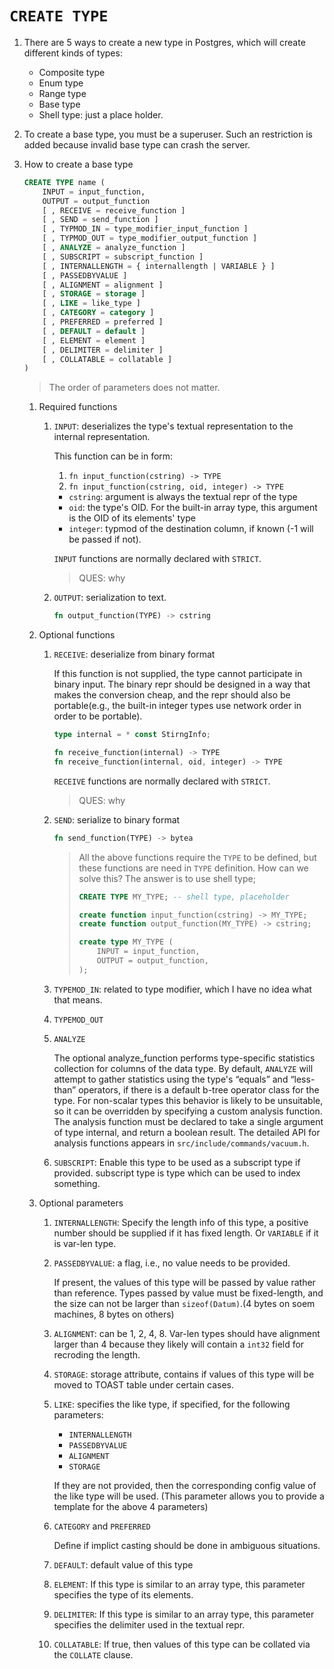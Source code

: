 # `CREATE TYPE`

1. There are 5 ways to create a new type in Postgres, which will create different
   kinds of types:

   * Composite type
   * Enum type
   * Range type
   * Base type
   * Shell type: just a place holder.
   
2. To create a base type, you must be a superuser. Such an restriction is added
   because invalid base type can crash the server.
   
3. How to create a base type

   ```sql
   CREATE TYPE name (
       INPUT = input_function,
       OUTPUT = output_function
       [ , RECEIVE = receive_function ]
       [ , SEND = send_function ]
       [ , TYPMOD_IN = type_modifier_input_function ]
       [ , TYPMOD_OUT = type_modifier_output_function ]
       [ , ANALYZE = analyze_function ]
       [ , SUBSCRIPT = subscript_function ]
       [ , INTERNALLENGTH = { internallength | VARIABLE } ]
       [ , PASSEDBYVALUE ]
       [ , ALIGNMENT = alignment ]
       [ , STORAGE = storage ]
       [ , LIKE = like_type ]
       [ , CATEGORY = category ]
       [ , PREFERRED = preferred ]
       [ , DEFAULT = default ]
       [ , ELEMENT = element ]
       [ , DELIMITER = delimiter ]
       [ , COLLATABLE = collatable ]
   )
   ```
   
   > The order of parameters does not matter.
   
   1. Required functions
   
      1. `INPUT`: deserializes the type's textual representation to the internal 
         representation. 
         
         This function can be in form:
         
         1. `fn input_function(cstring) -> TYPE`
         2. `fn input_function(cstring, oid, integer) -> TYPE`
         
         * `cstring`: argument is always the textual repr of the type
         * `oid`: the type's OID. For the built-in array type, this argument is the
           OID of its elements' type
         * `integer`:  typmod of the destination column, if known (-1 will be 
           passed if not).        
           
         `INPUT` functions are normally declared with `STRICT`. 
         
         > QUES: why
           
      2. `OUTPUT`: serialization to text.
      
         ```rs
         fn output_function(TYPE) -> cstring
         ```

   2. Optional functions 
   
      1. `RECEIVE`: deserialize from binary format
      
         If this function is not supplied, the type cannot participate in binary 
         input. The binary repr should be designed in a way that makes the 
         conversion cheap, and the repr should also be portable(e.g., the built-in
         integer types use network order in order to be portable).
         
         ```rs
         type internal = * const StirngInfo;
         
         fn receive_function(internal) -> TYPE
         fn receive_function(internal, oid, integer) -> TYPE
         ```
         
         `RECEIVE` functions are normally declared with `STRICT`. 
         
         > QUES: why
       
      2. `SEND`: serialize to binary format
      
         ```rs
         fn send_function(TYPE) -> bytea
         ```
         
         
         > All the above functions require the `TYPE` to be defined, but these
         > functions are need in `TYPE` definition. How can we solve this?
         > The answer is to use shell type;
         >
         > ```sql
         > CREATE TYPE MY_TYPE; -- shell type, placeholder
         >
         > create function input_function(cstring) -> MY_TYPE;
         > create function output_function(MY_TYPE) -> cstring;
         >
         > create type MY_TYPE (
         >     INPUT = input_function,
         >     OUTPUT = output_function,
         > );
         > ```
      
      3. `TYPEMOD_IN`: related to type modifier, which I have no idea what that means.
      4. `TYPEMOD_OUT`
      5. `ANALYZE`
      
         The optional analyze_function performs type-specific statistics 
         collection for columns of the data type. By default, `ANALYZE` will 
         attempt to gather statistics using the type's “equals” and “less-than” 
         operators, if there is a default b-tree operator class for the type. 
         For non-scalar types this behavior is likely to be unsuitable, so it 
         can be overridden by specifying a custom analysis function. The analysis 
         function must be declared to take a single argument of type internal, 
         and return a boolean result. The detailed API for analysis functions 
         appears in `src/include/commands/vacuum.h`.
      
      6. `SUBSCRIPT`: Enable this type to be used as a subscript type if provided.
         subscript type is type which can be used to index something.

   3. Optional parameters
   
      1. `INTERNALLENGTH`: Specify the length info of this type, a positive number
         should be supplied if it has fixed length. Or `VARIABLE` if it is var-len
         type.
         
      2. `PASSEDBYVALUE`: a flag, i.e., no value needs to be provided.
      
         If present, the values of this type will be passed by value rather than
         reference. Types passed by value must be fixed-length, and the size can
         not be larger than `sizeof(Datum)`.(4 bytes on soem machines, 8 bytes on
         others)
         
      3. `ALIGNMENT`: can be 1, 2, 4, 8. Var-len types should have alignment larger
         than 4 because they likely will contain a `int32` field for recroding
         the length.   
   
      4. `STORAGE`: storage attribute, contains if values of this type will be 
         moved to TOAST table under certain cases.
         
      5. `LIKE`: specifies the like type, if specified, for the following 
         parameters:
         
         * `INTERNALLENGTH`
         * `PASSEDBYVALUE`
         * `ALIGNMENT`
         * `STORAGE`
         
         If they are not provided, then the corresponding config value of the like
         type will be used. (This parameter allows you to provide a template for
         the above 4 parameters)
         
      6. `CATEGORY` and `PREFERRED`
      
         Define if implict casting should be done in ambiguous situations.
         
      7. `DEFAULT`: default value of this type
      
      8. `ELEMENT`: If this type is similar to an array type, this parameter
         specifies the type of its elements.
         
      9. `DELIMITER`: If this type is similar to an array type, this parameter
         specifies the delimiter used in the textual repr.
      
      10. `COLLATABLE`: If true, then values of this type can be collated via the
          `COLLATE` clause.    
         